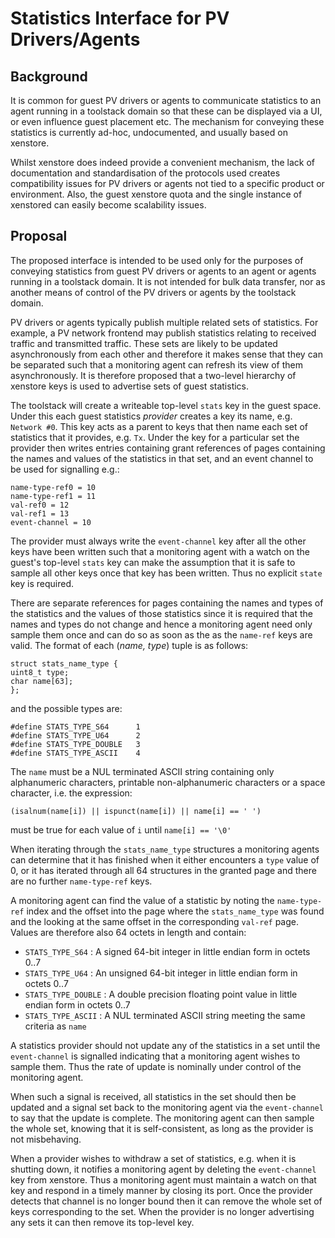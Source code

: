 # Statistics Interface for PV Drivers/Agents

## Background

It is common for guest PV drivers or agents to communicate statistics to an
agent running in a toolstack domain so that these can be displayed via a UI,
or even influence guest placement etc. The mechanism for conveying these
statistics is currently ad-hoc, undocumented, and usually based on xenstore.

Whilst xenstore does indeed provide a convenient mechanism, the lack of
documentation and standardisation of the protocols used creates
compatibility issues for PV drivers or agents not tied to a specific
product or environment. Also, the guest xenstore quota and the single
instance of xenstored can easily become scalability issues.

## Proposal

The proposed interface is intended to be used only for the purposes of
conveying statistics from guest PV drivers or agents to an agent or agents
running in a toolstack domain. It is not intended for bulk data transfer,
nor as another means of control of the PV drivers or agents by the
toolstack domain.

PV drivers or agents typically publish multiple related sets of statistics.
For example, a PV network frontend may publish statistics relating to
received traffic and transmitted traffic. These sets are likely to be
updated asynchronously from each other and therefore it makes sense that
they can be separated such that a monitoring agent can refresh its view of
them asynchronously. It is therefore proposed that a two-level hierarchy of
xenstore keys is used to advertise sets of guest statistics.

The toolstack will create a writeable top-level `stats` key in the guest
space. Under this each guest statistics *provider* creates a key its name,
e.g. `Network #0`. This key acts as a parent to keys that then name each
set of statistics that it provides, e.g. `Tx`. Under the key for a
particular set the provider then writes entries containing grant references
of pages containing the names and values of the statistics in that set, and
an event channel to be used for signalling e.g.:

    name-type-ref0 = 10
    name-type-ref1 = 11
    val-ref0 = 12
    val-ref1 = 13
    event-channel = 10

The provider must always write the `event-channel` key after all the other
keys have been written such that a monitoring agent with a watch on the
guest's top-level `stats` key can make the assumption that it is safe to
sample all other keys once that key has been written. Thus no explicit
`state` key is required.

There are separate references for pages containing the names and types of
the statistics and the values of those statistics since it is required that
the names and types do not change and hence a monitoring agent need only
sample them once and can do so as soon as the as the `name-ref` keys are
valid. The format of each (*name, type*) tuple is as follows:

    struct stats_name_type {
	uint8_t type;
	char name[63];
    };

and the possible types are:

    #define STATS_TYPE_S64		1
    #define STATS_TYPE_U64		2
    #define STATS_TYPE_DOUBLE	3
    #define STATS_TYPE_ASCII	4

The `name` must be a NUL terminated ASCII string containing only
alphanumeric characters, printable non-alphanumeric characters or a space
character, i.e. the expression:

    (isalnum(name[i]) || ispunct(name[i]) || name[i] == ' ')

must be true for each value of `i` until `name[i] == '\0'`

When iterating through the `stats_name_type` structures a monitoring agents
can determine that it has finished when it either encounters a `type` value
of 0, or it has iterated through all 64 structures in the granted page and
there are no further `name-type-ref` keys.

A monitoring agent can find the value of a statistic by noting the
`name-type-ref` index and the offset into the page where the
`stats_name_type` was found and the looking at the same offset in the
corresponding `val-ref` page. Values are therefore also 64 octets
in length and contain:

* `STATS_TYPE_S64` : A signed 64-bit integer in little endian form in
		     octets 0..7
* `STATS_TYPE_U64` : An unsigned 64-bit integer in little endian form in
		     octets 0..7
* `STATS_TYPE_DOUBLE` : A double precision floating point value in little
			endian form in
			octets 0..7
* `STATS_TYPE_ASCII` : A NUL terminated ASCII string meeting the same
		       criteria as `name`

A statistics provider should not update any of the statistics in a set
until the `event-channel` is signalled indicating that a monitoring agent
wishes to sample them. Thus the rate of update is nominally under control
of the monitoring agent.

When such a signal is received, all statistics in the set should then be
updated and a signal set back to the monitoring agent via the
`event-channel` to say that the update is complete. The monitoring agent
can then sample the whole set, knowing that it is self-consistent, as long
as the provider is not misbehaving.

When a provider wishes to withdraw a set of statistics, e.g. when it is
shutting down, it notifies a monitoring agent by deleting the
`event-channel` key from xenstore. Thus a monitoring agent must maintain a
watch on that key and respond in a timely manner by closing its port. Once
the provider detects that channel is no longer bound then it can remove the
whole set of keys corresponding to the set. When the provider is no longer
advertising any sets it can then remove its top-level key.
